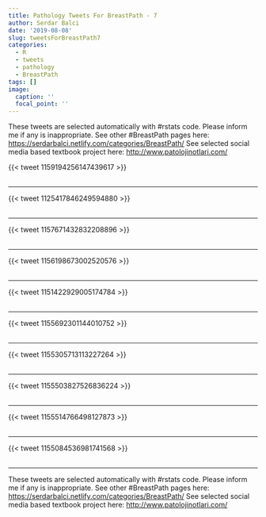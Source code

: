 ```yaml
---
title: Pathology Tweets For BreastPath - 7
author: Serdar Balci
date: '2019-08-08'
slug: tweetsForBreastPath7
categories:
  - R
  - tweets
  - pathology
  - BreastPath
tags: []
image:
  caption: ''
  focal_point: ''
---
```



These tweets are selected automatically with #rstats code. Please inform me if any is inappropriate.
See other #BreastPath pages here: https://serdarbalci.netlify.com/categories/BreastPath/ 
See selected social media based textbook project here: http://www.patolojinotlari.com/

{{< tweet 1159194256147439617 >}}
<br>
<br>
<hr>
{{< tweet 1125417846249594880 >}}
<br>
<br>
<hr>
{{< tweet 1157671432832208896 >}}
<br>
<br>
<hr>
{{< tweet 1156198673002520576 >}}
<br>
<br>
<hr>
{{< tweet 1151422929005174784 >}}
<br>
<br>
<hr>
{{< tweet 1155692301144010752 >}}
<br>
<br>
<hr>
{{< tweet 1155305713113227264 >}}
<br>
<br>
<hr>
{{< tweet 1155503827526836224 >}}
<br>
<br>
<hr>
{{< tweet 1155514766498127873 >}}
<br>
<br>
<hr>
{{< tweet 1155084536981741568 >}}
<br>
<br>
<hr>


These tweets are selected automatically with #rstats code. Please inform me if any is inappropriate.
See other #BreastPath pages here: https://serdarbalci.netlify.com/categories/BreastPath/ 
See selected social media based textbook project here: http://www.patolojinotlari.com/
